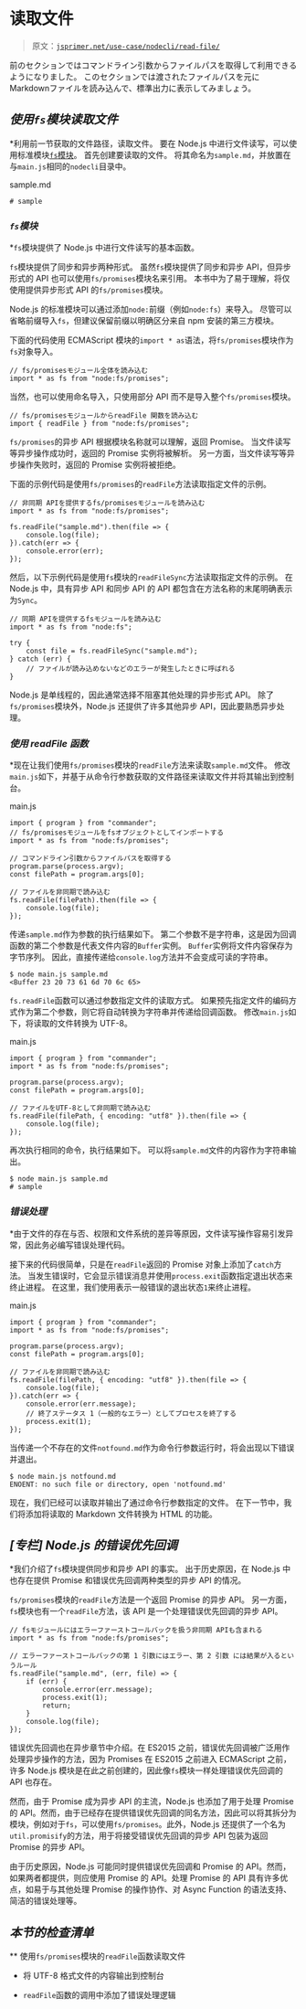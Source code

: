 # 读取文件

> 原文：[`jsprimer.net/use-case/nodecli/read-file/`](https://jsprimer.net/use-case/nodecli/read-file/)

前のセクションではコマンドライン引数からファイルパスを取得して利用できるようになりました。 このセクションでは渡されたファイルパスを元にMarkdownファイルを読み込んで、標準出力に表示してみましょう。

## [](#read-file-by-fs)*使用`fs`模块读取文件*

*利用前一节获取的文件路径，读取文件。 要在 Node.js 中进行文件读写，可以使用标准模块[`fs`模块](https://nodejs.org/api/fs.html)。 首先创建要读取的文件。 将其命名为`sample.md`，并放置在与`main.js`相同的`nodecli`目录中。

sample.md

```
# sample 
```

### [](#fs-module)*`fs`模块*

*`fs`模块提供了 Node.js 中进行文件读写的基本函数。

`fs`模块提供了同步和异步两种形式。 虽然`fs`模块提供了同步和异步 API，但异步形式的 API 也可以使用`fs/promises`模块名来引用。 本书中为了易于理解，将仅使用提供异步形式 API 的`fs/promises`模块。

Node.js 的标准模块可以通过添加`node:`前缀（例如`node:fs`）来导入。 尽管可以省略前缀导入`fs`，但建议保留前缀以明确区分来自 npm 安装的第三方模块。

下面的代码使用 ECMAScript 模块的`import * as`语法，将`fs/promises`模块作为`fs`对象导入。

```
// fs/promisesモジュール全体を読み込む
import * as fs from "node:fs/promises"; 
```

当然，也可以使用命名导入，只使用部分 API 而不是导入整个`fs/promises`模块。

```
// fs/promisesモジュールからreadFile 関数を読み込む
import { readFile } from "node:fs/promises"; 
```

`fs/promises`的异步 API 根据模块名称就可以理解，返回 Promise。 当文件读写等异步操作成功时，返回的 Promise 实例将被解析。 另一方面，当文件读写等异步操作失败时，返回的 Promise 实例将被拒绝。

下面的示例代码是使用`fs/promises`的`readFile`方法读取指定文件的示例。

```
// 非同期 APIを提供するfs/promisesモジュールを読み込む
import * as fs from "node:fs/promises";

fs.readFile("sample.md").then(file => {
    console.log(file);
}).catch(err => {
    console.error(err);
}); 
```

然后，以下示例代码是使用`fs`模块的`readFileSync`方法读取指定文件的示例。 在 Node.js 中，具有异步 API 和同步 API 的 API 都包含在方法名称的末尾明确表示为`Sync`。

```
// 同期 APIを提供するfsモジュールを読み込む
import * as fs from "node:fs";

try {
    const file = fs.readFileSync("sample.md");
} catch (err) {
    // ファイルが読み込めないなどのエラーが発生したときに呼ばれる
} 
```

Node.js 是单线程的，因此通常选择不阻塞其他处理的异步形式 API。 除了`fs/promises`模块外，Node.js 还提供了许多其他异步 API，因此要熟悉异步处理。

### [](#use-readFile)*使用 readFile 函数*

*现在让我们使用`fs/promises`模块的`readFile`方法来读取`sample.md`文件。 修改`main.js`如下，并基于从命令行参数获取的文件路径来读取文件并将其输出到控制台。

main.js

```
import { program } from "commander";
// fs/promisesモジュールをfsオブジェクトとしてインポートする
import * as fs from "node:fs/promises";

// コマンドライン引数からファイルパスを取得する
program.parse(process.argv);
const filePath = program.args[0];

// ファイルを非同期で読み込む
fs.readFile(filePath).then(file => {
    console.log(file);
}); 
```

传递`sample.md`作为参数的执行结果如下。 第二个参数不是字符串，这是因为回调函数的第二个参数是代表文件内容的`Buffer`实例。 `Buffer`实例将文件内容保存为字节序列。 因此，直接传递给`console.log`方法并不会变成可读的字符串。

```
$ node main.js sample.md
<Buffer 23 20 73 61 6d 70 6c 65> 
```

`fs.readFile`函数可以通过参数指定文件的读取方式。 如果预先指定文件的编码方式作为第二个参数，则它将自动转换为字符串并传递给回调函数。 修改`main.js`如下，将读取的文件转换为 UTF-8。

main.js

```
import { program } from "commander";
import * as fs from "node:fs/promises";

program.parse(process.argv);
const filePath = program.args[0];

// ファイルをUTF-8として非同期で読み込む
fs.readFile(filePath, { encoding: "utf8" }).then(file => {
    console.log(file);
}); 
```

再次执行相同的命令，执行结果如下。 可以将`sample.md`文件的内容作为字符串输出。

```
$ node main.js sample.md
# sample 
```

### [](#error-handling)*错误处理*

*由于文件的存在与否、权限和文件系统的差异等原因，文件读写操作容易引发异常，因此务必编写错误处理代码。

接下来的代码很简单，只是在`readFile`返回的 Promise 对象上添加了`catch`方法。 当发生错误时，它会显示错误消息并使用`process.exit`函数指定退出状态来终止进程。 在这里，我们使用表示一般错误的退出状态`1`来终止进程。

main.js

```
import { program } from "commander";
import * as fs from "node:fs/promises";

program.parse(process.argv);
const filePath = program.args[0];

// ファイルを非同期で読み込む
fs.readFile(filePath, { encoding: "utf8" }).then(file => {
    console.log(file);
}).catch(err => {
    console.error(err.message);
    // 終了ステータス 1（一般的なエラー）としてプロセスを終了する
    process.exit(1);
}); 
```

当传递一个不存在的文件`notfound.md`作为命令行参数运行时，将会出现以下错误并退出。

```
$ node main.js notfound.md
ENOENT: no such file or directory, open 'notfound.md' 
```

现在，我们已经可以读取并输出了通过命令行参数指定的文件。 在下一节中，我们将添加将读取的 Markdown 文件转换为 HTML 的功能。

## [](#node-error-first-callbak)*[专栏] Node.js 的错误优先回调*

*我们介绍了`fs`模块提供同步和异步 API 的事实。 出于历史原因，在 Node.js 中也存在提供 Promise 和错误优先回调两种类型的异步 API 的情况。

`fs/promises`模块的`readFile`方法是一个返回 Promise 的异步 API。 另一方面，`fs`模块也有一个`readFile`方法，该 API 是一个处理错误优先回调的异步 API。

```
// fsモジュールにはエラーファーストコールバックを扱う非同期 APIも含まれる
import * as fs from "node:fs/promises";

// エラーファーストコールバックの第 1 引数にはエラー、第 2 引数 には結果が入るというルール
fs.readFile("sample.md", (err, file) => {
    if (err) {
        console.error(err.message);
        process.exit(1);
        return;
    }
    console.log(file);
}); 
```

错误优先回调也在异步章节中介绍。在 ES2015 之前，错误优先回调被广泛用作处理异步操作的方法，因为 Promises 在 ES2015 之前进入 ECMAScript 之前，许多 Node.js 模块是在此之前创建的，因此像`fs`模块一样处理错误优先回调的 API 也存在。

然而，由于 Promise 成为异步 API 的主流，Node.js 也添加了用于处理 Promise 的 API。然而，由于已经存在提供错误优先回调的同名方法，因此可以将其拆分为模块，例如对于`fs`，可以使用`fs/promises`。此外，Node.js 还提供了一个名为`util.promisify`的方法，用于将接受错误优先回调的异步 API 包装为返回 Promise 的异步 API。

由于历史原因，Node.js 可能同时提供错误优先回调和 Promise 的 API。然而，如果两者都提供，则应使用 Promise 的 API。处理 Promise 的 API 具有许多优点，如易于与其他处理 Promise 的操作协作、对 Async Function 的语法支持、简洁的错误处理等。

## [](#section-checklist)*本节的检查清单*

**   使用`fs/promises`模块的`readFile`函数读取文件

+   将 UTF-8 格式文件的内容输出到控制台

+   `readFile`函数的调用中添加了错误处理逻辑
